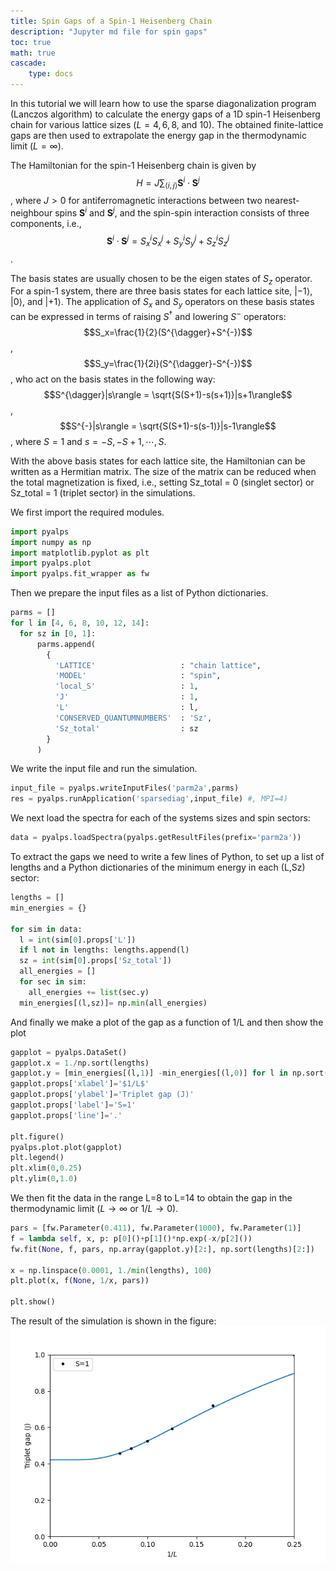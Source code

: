 ```yaml
---
title: Spin Gaps of a Spin-1 Heisenberg Chain
description: "Jupyter md file for spin gaps"
toc: true
math: true
cascade:
    type: docs
---
```


In this tutorial we will learn how to use the sparse diagonalization program (Lanczos algorithm) to calculate the energy gaps of a 1D spin-1 Heisenberg chain for various lattice sizes ($L=4, 6, 8$, and 10). The obtained finite-lattice gaps are then used to extrapolate the energy gap in the thermodynamic limit ($L=\infty$).

The Hamiltonian for the spin-1 Heisenberg chain is given by 
$$H = J\sum_{\langle i,j \rangle} \mathbf{S}^i \cdot \mathbf{S}^j$$,
where $J>0$ for antiferromagnetic interactions between two nearest-neighbour spins $\mathbf{S}^i$ and $\mathbf{S}^j$, and the spin-spin interaction consists of three components, i.e., 
$$\mathbf{S}^i \cdot \mathbf{S}^j=S^i_xS^j_x+S^i_yS^j_y+S^i_zS^j_z$$.

The basis states are usually chosen to be the eigen states of $S_z$ operator. For a spin-1 system, there are three basis states for each lattice site, $|-1\rangle$, $|0\rangle$, and $|+1\rangle$. The application of $S_x$ and $S_y$ operators on these basis states can be expressed in terms of raising $S^{\dagger}$ and lowering $S^{-}$ operators:
$$S_x=\frac{1}{2}(S^{\dagger}+S^{-})$$,
$$S_y=\frac{1}{2i}(S^{\dagger}-S^{-})$$, 
who act on the basis states in the following way:
$$S^{\dagger}|s\rangle = \sqrt{S(S+1)-s(s+1)}|s+1\rangle$$,
$$S^{-}|s\rangle = \sqrt{S(S+1)-s(s-1)}|s-1\rangle$$,
where $S=1$ and $s=-S, -S+1, \cdots, S$.

With the above basis states for each lattice site, the Hamiltonian can be written as a Hermitian matrix. The size of the matrix can be reduced when the total magnetization is fixed, i.e., setting Sz_total = 0 (singlet sector) or Sz_total = 1 (triplet sector) in the simulations. 


We first import the required modules.


```python
import pyalps
import numpy as np
import matplotlib.pyplot as plt
import pyalps.plot
import pyalps.fit_wrapper as fw
```

Then we prepare the input files as a list of Python dictionaries.


```python
parms = []
for l in [4, 6, 8, 10, 12, 14]:
  for sz in [0, 1]:
      parms.append(
        { 
          'LATTICE'                   : "chain lattice", 
          'MODEL'                     : "spin",
          'local_S'                   : 1,
          'J'                         : 1,
          'L'                         : l,
          'CONSERVED_QUANTUMNUMBERS'  : 'Sz',
          'Sz_total'                  : sz
        }
      )

```

We write the input file and run the simulation.


```python
input_file = pyalps.writeInputFiles('parm2a',parms)
res = pyalps.runApplication('sparsediag',input_file) #, MPI=4)
```


We next load the spectra for each of the systems sizes and spin sectors:


```python
data = pyalps.loadSpectra(pyalps.getResultFiles(prefix='parm2a'))
```

To extract the gaps we need to write a few lines of Python, to set up a list of lengths and a Python dictionaries of the minimum energy in each (L,Sz) sector:


```python
lengths = []
min_energies = {}

for sim in data:
  l = int(sim[0].props['L'])
  if l not in lengths: lengths.append(l)
  sz = int(sim[0].props['Sz_total'])
  all_energies = []
  for sec in sim:
    all_energies += list(sec.y)
  min_energies[(l,sz)]= np.min(all_energies)
```

And finally we make a plot of the gap as a function of 1/L and then show the plot


```python
gapplot = pyalps.DataSet()
gapplot.x = 1./np.sort(lengths)
gapplot.y = [min_energies[(l,1)] -min_energies[(l,0)] for l in np.sort(lengths)]  
gapplot.props['xlabel']='$1/L$'
gapplot.props['ylabel']='Triplet gap (J)'
gapplot.props['label']='S=1'
gapplot.props['line']='.'

plt.figure()
pyalps.plot.plot(gapplot)
plt.legend()
plt.xlim(0,0.25)
plt.ylim(0,1.0)
```


We then fit the data in the range L=8 to L=14 to obtain the gap in the thermodynamic limit ($L\rightarrow \infty$ or $1/L\rightarrow 0$).


```python
pars = [fw.Parameter(0.411), fw.Parameter(1000), fw.Parameter(1)]
f = lambda self, x, p: p[0]()+p[1]()*np.exp(-x/p[2]())
fw.fit(None, f, pars, np.array(gapplot.y)[2:], np.sort(lengths)[2:])

x = np.linspace(0.0001, 1./min(lengths), 100)
plt.plot(x, f(None, 1/x, pars))

plt.show()
```

The result of the simulation is shown in the figure:
![Fitted spin gap from simulations.](spingap.png)

